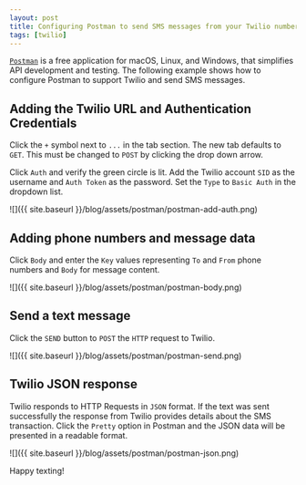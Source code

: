 ```yaml
---
layout: post
title: Configuring Postman to send SMS messages from your Twilio number
tags: [twilio]
---
```


[`Postman`](https://www.getpostman.com) is a free application for macOS, Linux, and Windows, that simplifies API development and testing. The following example shows how to configure Postman to support Twilio and send SMS messages.

<!--more-->

## Adding the Twilio URL and Authentication Credentials

Click the `+` symbol next to `...` in the tab section. The new tab defaults to `GET`. This must be changed to `POST` by clicking the drop down arrow.

Click `Auth` and verify the green circle is lit. Add the Twilio account `SID` as the username and `Auth Token` as the password. Set the `Type` to `Basic Auth` in the dropdown list. 

![]({{ site.baseurl }}/blog/assets/postman/postman-add-auth.png)

## Adding phone numbers and message data

Click `Body` and enter the `Key` values representing `To` and `From` phone numbers and `Body` for message content. 

![]({{ site.baseurl }}/blog/assets/postman/postman-body.png)

## Send a text message

Click the `SEND` button to `POST` the `HTTP` request to Twilio.

![]({{ site.baseurl }}/blog/assets/postman/postman-send.png)

## Twilio JSON response

Twilio responds to HTTP Requests in `JSON` format. If the text was sent successfully the response from Twilio provides details about the SMS transaction. Click the `Pretty` option in Postman and the JSON data will be presented in a readable format.

![]({{ site.baseurl }}/blog/assets/postman/postman-json.png)

Happy texting!
